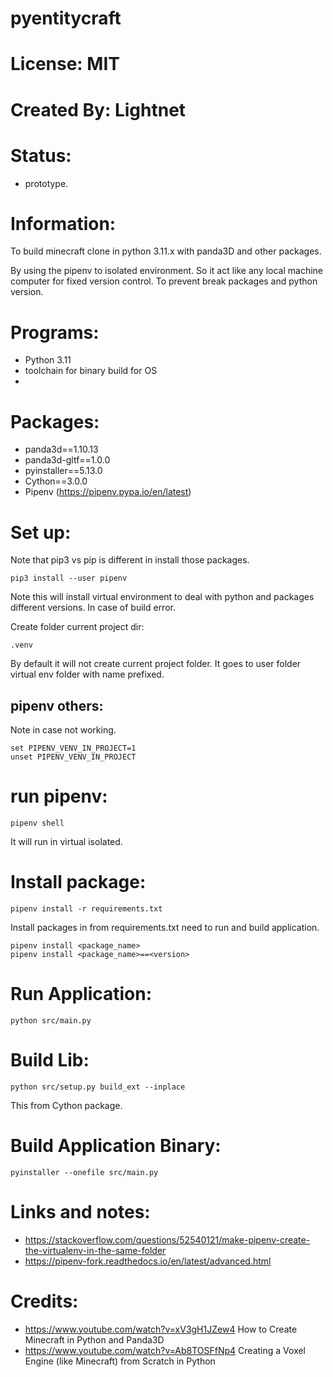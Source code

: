 # pyentitycraft

# License: MIT

# Created By: Lightnet

# Status:
 * prototype.

# Information:
  To build minecraft clone in python 3.11.x with panda3D and other packages.
  
  By using the pipenv to isolated environment. So it act like any local machine computer for fixed version control. To prevent break packages and python version.

# Programs:
 * Python 3.11
 * toolchain for binary build for OS
 * 
 
# Packages:
 * panda3d==1.10.13
 * panda3d-gltf==1.0.0
 * pyinstaller==5.13.0
 * Cython==3.0.0
 * Pipenv (https://pipenv.pypa.io/en/latest)
 
# Set up:

Note that pip3 vs pip is different in install those packages.

```
pip3 install --user pipenv
```
Note this will install virtual environment to deal with python and packages different versions. In case of build error.

Create folder current project dir:
```
.venv
```
By default it will not create current project folder. It goes to user folder virtual env folder with name prefixed.

## pipenv others:
  Note in case not working.
```
set PIPENV_VENV_IN_PROJECT=1
unset PIPENV_VENV_IN_PROJECT
```
# run pipenv:
```
pipenv shell
```
It will run in virtual isolated.

# Install package:
```
pipenv install -r requirements.txt
```
Install packages in from requirements.txt need to run and build application.

```
pipenv install <package_name>
pipenv install <package_name>==<version>
```

# Run Application:
```
python src/main.py
```

# Build Lib:
```
python src/setup.py build_ext --inplace
```
This from Cython package.

# Build Application Binary:
```
pyinstaller --onefile src/main.py
```

# Links and notes:
 * https://stackoverflow.com/questions/52540121/make-pipenv-create-the-virtualenv-in-the-same-folder
 * https://pipenv-fork.readthedocs.io/en/latest/advanced.html

# Credits:
 * https://www.youtube.com/watch?v=xV3gH1JZew4  How to Create Minecraft in Python and Panda3D
 * https://www.youtube.com/watch?v=Ab8TOSFfNp4  Creating a Voxel Engine (like Minecraft) from Scratch in Python


 